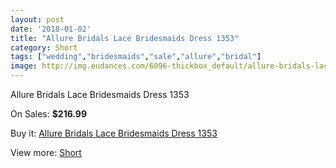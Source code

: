 ```yaml
---
layout: post
date: '2018-01-02'
title: "Allure Bridals Lace Bridesmaids Dress 1353"
category: Short
tags: ["wedding","bridesmaids","sale","allure","bridal"]
image: http://img.eudances.com/6096-thickbox_default/allure-bridals-lace-bridesmaids-dress-1353.jpg
---
```

Allure Bridals Lace Bridesmaids Dress 1353

On Sales: **$216.99**
<a href="https://www.eudances.com/en/short/2174-allure-bridals-lace-bridesmaids-dress-1353.html"><amp-img layout="responsive" width="600" height="600" src="//img.eudances.com/6096-thickbox_default/allure-bridals-lace-bridesmaids-dress-1353.jpg" alt="Allure Bridals Lace Bridesmaids Dress 1353 0" /></a>
<a href="https://www.eudances.com/en/short/2174-allure-bridals-lace-bridesmaids-dress-1353.html"><amp-img layout="responsive" width="600" height="600" src="//img.eudances.com/6099-thickbox_default/allure-bridals-lace-bridesmaids-dress-1353.jpg" alt="Allure Bridals Lace Bridesmaids Dress 1353 1" /></a>
<a href="https://www.eudances.com/en/short/2174-allure-bridals-lace-bridesmaids-dress-1353.html"><amp-img layout="responsive" width="600" height="600" src="//img.eudances.com/6098-thickbox_default/allure-bridals-lace-bridesmaids-dress-1353.jpg" alt="Allure Bridals Lace Bridesmaids Dress 1353 2" /></a>
<a href="https://www.eudances.com/en/short/2174-allure-bridals-lace-bridesmaids-dress-1353.html"><amp-img layout="responsive" width="600" height="600" src="//img.eudances.com/6097-thickbox_default/allure-bridals-lace-bridesmaids-dress-1353.jpg" alt="Allure Bridals Lace Bridesmaids Dress 1353 3" /></a>

Buy it: [Allure Bridals Lace Bridesmaids Dress 1353](https://www.eudances.com/en/short/2174-allure-bridals-lace-bridesmaids-dress-1353.html "Allure Bridals Lace Bridesmaids Dress 1353")

View more: [Short](https://www.eudances.com/en/25-short "Short")